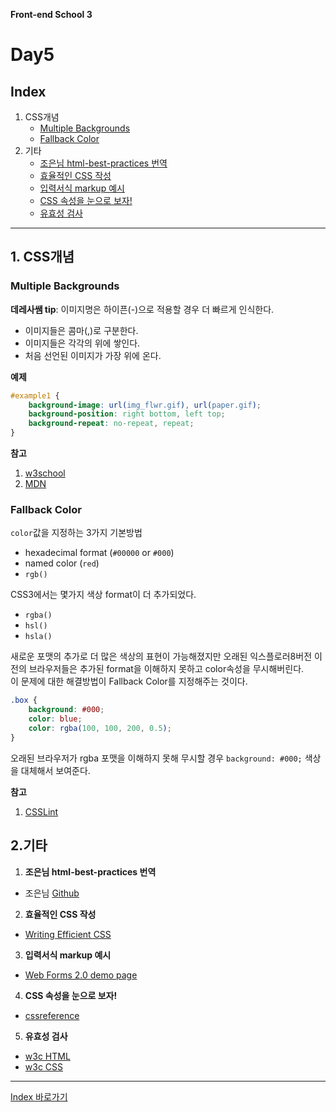 **Front-end School 3**
# Day5

## Index
1. CSS개념
    * [Multiple Backgrounds](#multiplebackgrounds)
    * [Fallback Color](#fallbackcolor)
2. 기타
    * [조은님 html-best-practices 번역](#조은님html-best-practices번역)
    * [효율적인 CSS 작성](#효율적인CSS작성)
    * [입력서식 markup 예시](#입력서식markup예시)
    * [CSS 속성을 눈으로 보자!](#CSS속성을눈으로보자!)
    * [유효성 검사](#유효성검사)  

---
## 1. CSS개념
### Multiple Backgrounds
**데레사쌤 tip**: 이미지명은 하이픈(-)으로 적용할 경우 더 빠르게 인식한다.

* 이미지들은 콤마(,)로 구분한다.
* 이미지들은 각각의 위에 쌓인다.
* 처음 선언된 이미지가 가장 위에 온다.  



**예제**
```css
#example1 {
    background-image: url(img_flwr.gif), url(paper.gif);
    background-position: right bottom, left top;
    background-repeat: no-repeat, repeat;
}
```    

**참고**  
1. [w3school](http://www.w3schools.com/css/css3_backgrounds.asp)  
2. [MDN](https://developer.mozilla.org/ko/docs/Web/CSS/CSS_Background_and_Borders/Using_CSS_multiple_backgrounds)


### Fallback Color    
`color`값을 지정하는 3가지 기본방법   
- hexadecimal format (`#00000`  or `#000`)
- named color (`red`)
- `rgb()`  

CSS3에서는 몇가지 색상 format이 더 추가되었다.
- `rgba()`
- `hsl()`
- `hsla()` 

새로운 포맷의 추가로 더 많은 색상의 표현이 가능해졌지만 오래된 익스플로러8버전 이전의 브라우저들은 추가된 format을 이해하지 못하고 color속성을 무시해버린다.    
이 문제에 대한 해결방법이 Fallback Color를 지정해주는 것이다.  

```css
.box {
    background: #000;
    color: blue;
    color: rgba(100, 100, 200, 0.5);
}
```   
오래된 브라우저가 rgba 포맷을 이해하지 못해 무시할 경우 `background: #000;` 색상을 대체해서 보여준다.    

**참고**  
1. [CSSLint](https://github.com/CSSLint/csslint/wiki/Require-fallback-colors) 

## 2.기타  
1. **조은님 html-best-practices 번역**
  - 조은님 [Github](https://github.com/techhtml/html-best-practices/blob/master/README.md)   
2. **효율적인 CSS 작성**  
  - [Writing Efficient CSS](https://developer.mozilla.org/ko/docs/Web/CSS/Writing_Efficient_CSS)  
3. **입력서식 markup 예시**  
  - [Web Forms 2.0 demo page](https://miketaylr.com/pres/html5/forms2.html)  
4. **CSS 속성을 눈으로 보자!**  
  - [cssreference](http://cssreference.io/)  
5. **유효성 검사**  
  - [w3c HTML](https://validator.w3.org/)  
  - [w3c CSS](https://jigsaw.w3.org/css-validator/)  
  
---
[Index 바로가기](#index)
